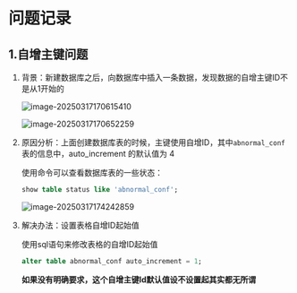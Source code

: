# 问题记录

## 1.自增主键问题

1. 背景：新建数据库之后，向数据库中插入一条数据，发现数据的自增主键ID不是从1开始的

   ![image-20250317170615410](https://picpoahu.oss-cn-chengdu.aliyuncs.com/images/image-20250317170615410.png)

   ![image-20250317170652259](https://picpoahu.oss-cn-chengdu.aliyuncs.com/images/image-20250317170652259.png)

2. 原因分析：上面创建数据库表的时候，主键使用自增ID，其中`abnormal_conf`表的信息中，auto_increment 的默认值为 4

   使用命令可以查看数据库表的一些状态：

   ```sql
   show table status like 'abnormal_conf';
   ```

   ![image-20250317174242859](https://picpoahu.oss-cn-chengdu.aliyuncs.com/images/image-20250317174242859.png)

3. 解决办法：设置表格自增ID起始值

   使用sql语句来修改表格的自增ID起始值

   ```sql
   alter table abnormal_conf auto_increment = 1;
   ```

   **如果没有明确要求，这个自增主键Id默认值设不设置起其实都无所谓**









